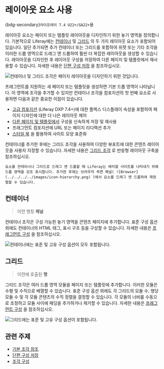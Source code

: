 # 레이아웃 요소 사용

{bdg-secondary}`라이프레이 7.4 U22+/GA22+`용

레이아웃 요소는 페이지 또는 템플릿 레이아웃을 디자인하기 위한 놓기 영역을 정의합니다. 기본적으로 Liferay에는 [컨테이너](#containers) 및 [그리드](#grids) 의 두 가지 레이아웃 요소가 포함되어 있습니다. 일단 추가되면 추가 컨테이너 또는 그리드를 포함하여 위젯 또는 기타 조각을 이러한 드롭 영역으로 드래그 앤 드롭하여 훨씬 더 복잡한 레이아웃을 생성할 수 있습니다. 레이아웃을 디자인한 후 레이아웃 구성을 저장하여 다른 페이지 및 템플릿에서 재사용할 수 있습니다. 자세한 내용은 [단편 구성 저장](./saving-fragment-compositions.md) 을 참조하십시오.

![컨테이너 및 그리드 조각은 페이지 레이아웃을 디자인하기 위한 것입니다.](./using-layout-elements/images/01.png)

프래그먼트를 지원하는 새 페이지 또는 템플릿을 생성하면 기본 드롭 영역이 나타납니다. 이 영역에 조각을 추가할 수 있지만 컨테이너 조각을 컴포지션의 첫 번째 요소로 사용하면 다음과 같은 중요한 이점이 있습니다.

* [고급 컴포지션](./saving-fragment-compositions.md#creating-advanced-compositions-with-the-container-fragment) (Liferay DXP 7.4+)에 대한 플렉스 디스플레이 속성을 포함하여 페이지 디자인에 대한 더 나은 레이아웃 제어
* [다른 페이지 및 템플릿에서](./saving-fragment-compositions.md) 구성을 신속하게 저장 및 재사용
* 프래그먼트 컴포지션에 URL 또는 페이지 리디렉션 추가
* [스타일 북](../../../site-appearance/style-books/using-a-style-book-to-standardize-site-appearance.md) 을 활용하여 사이트 모양 표준화

컨테이너를 추가한 후에는 그리드 조각을 사용하여 다양한 뷰포트에 대한 콘텐츠 레이아웃을 사용자 지정할 수 있습니다. 자세한 내용은 [그리드 조각](./../../../optimizing-sites/building-a-responsive-site/building-responsive-layouts-with-the-grid-fragment.md) 로 반응형 레이아웃 구축을 참조하십시오.

```{tip}
요소를 컨테이너나 그리드로 드래그 앤 드롭할 때 Liferay는 배치할 사이트를 나타내기 위해 드롭 영역을 강조 표시합니다. 추가한 후에는 브라우저 측면 패널( ![Browser](../../../../images/icon-hierarchy.png) )에서 요소를 드래그 앤 드롭하여 재정렬할 수 있습니다.
```

## 컨테이너

> 이전 명칭 **패널**

컨테이너 조각은 구성 가능한 놓기 영역을 콘텐츠 페이지에 추가합니다. 표준 구성 옵션 외에도 컨테이너의 HTML 태그, 표시 구조 등을 구성할 수 있습니다. 자세한 내용은 [프래그먼트 구성](./configuring-fragments.md) 을 참조하십시오.

![컨테이너에는 표준 및 고유 구성 옵션이 모두 포함됩니다.](./using-layout-elements/images/02.png)

## 그리드

> 이전에 호출된 **행**

그리드 조각은 여러 드롭 영역 모듈을 페이지 또는 템플릿에 추가합니다. 이러한 모듈은 수평 및 수직으로 배열할 수 있습니다. 표준 구성 옵션 외에도 각 그리드의 모듈 수, 행당 모듈 수 및 각 모듈 콘텐츠의 수직 정렬을 결정할 수 있습니다. 각 모듈의 너비를 수동으로 조정하고 모듈 사이에 패딩을 추가하거나 제거할 수 있습니다. 자세한 내용은 [프래그먼트 구성](./configuring-fragments.md) 을 참조하십시오.

![그리드에는 표준 및 고유 구성 옵션이 포함됩니다.](./using-layout-elements/images/03.png)

## 관련 주제

* [기본 조각 참조](./default-fragments-reference.md)
* [단편 구성 저장](./saving-fragment-compositions.md)
* [조각 구성](./configuring-fragments.md)
